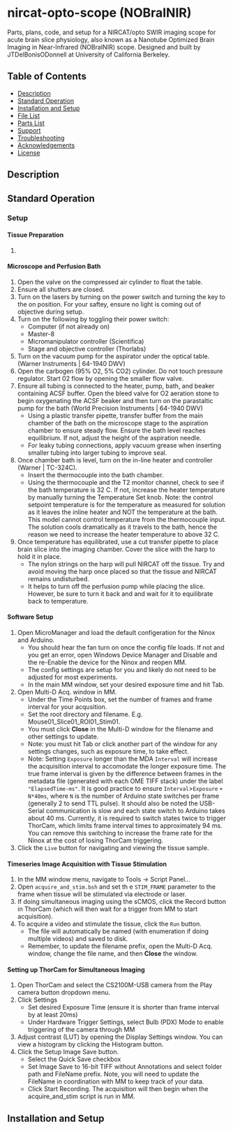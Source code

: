 # nircat-opto-scope (NOBraINIR)
Parts, plans, code, and setup for a NIRCAT/opto SWIR imaging scope for acute brain slice physiology, also known as a Nanotube Optimized Brain Imaging in Near-Infrared (NOBraINIR) scope. Designed and built by JTDelBonisODonnell at University of California Berkeley.

## Table of Contents
* [Description](#description)
* [Standard Operation](#sop)
* [Installation and Setup](#installation)
* [File List](#filelist)
* [Parts List](#partslist)
* [Support](#support)
* [Troubleshooting](#troubleshooting)
* [Acknowledgements](#acknowledgements)
* [License](#license)

<a name="description"></a> 
## Description

<a name="sop"></a> 
## Standard Operation

### Setup
#### Tissue Preparation
1. 
#### Microscope and Perfusion Bath
1. Open the valve on the compressed air cylinder to float the table.
2. Ensure all shutters are closed.
3. Turn on the lasers by turning on the power switch and turning the key to the on position. For your saftey, ensure no light is coming out of objective during setup.
4. Turn on the following by toggling their power switch:
   * Computer (if not already on)
   * Master-8
   * Micromanipulator controller (Scientifica)
   * Stage and objective controller (Thorlabs)
5. Turn on the vacuum pump for the aspirator under the optical table. (Warner Instruments | 64-1940	DWV)
6. Open the carbogen (95% O2, 5% CO2) cylinder. Do not touch pressure regulator. Start 02 flow by opening the smaller flow valve.
7. Ensure all tubing is connected to the heater, pump, bath, and beaker containing ACSF buffer. Open the bleed valve for O2 aeration stone to begin oxygenating the ACSF beaker and then turn on the parastaltic pump for the bath (World Precision Instruments | 64-1940	DWV)
   * Using a plastic transfer pipette, transfer buffer from the main chamber of the bath on the microscope stage to the aspiration chamber to ensure steady flow. Ensure the bath level reaches equilibrium. If not, adjust the height of the aspiration needle.
   * For leaky tubing connections, apply vacuum grease when inserting smaller tubing into larger tubing to improve seal.
8. Once chamber bath is level, turn on the in-line heater and controller (Warner | TC-324C).
   * Insert the thermocouple into the bath chamber.
   * Using the thermocouple and the T2 monitor channel, check to see if the bath temperature is 32 C. If not, increase the heater temperature by manually turning the Temperature Set knob. Note: the control setpoint temperature is for the temperature as measured for solution as it leaves the inline heater and NOT the temperature at the bath. This model cannot control temperature from the thermocouple input. The solution cools dramatically as it travels to the bath, hence the reason we need to increase the heater temperature to above 32 C.
9. Once temperature has equilibrated, use a cut transfer pipette to place brain slice into the imaging chamber. Cover the slice with the harp to hold it in place.
   * The nylon strings on the harp will pull NIRCAT off the tissue. Try and avoid moving the harp once placed so that the tissue and NIRCAT remains undisturbed.
   * It helps to turn off the perfusion pump while placing the slice. However, be sure to turn it back and and wait for it to equilibrate back to temperature.
#### Software Setup
1. Open MicroManager and load the default configeration for the Ninox and Arduino.
   * You should hear the fan turn on once the config file loads. If not and you get an error, open Windows Device Manager and Disable and the re-Enable the device for the Ninox and reopen MM.
   * The config settings are setup for you and likely do not need to be adjusted for most experiments.
   * In the main MM window, set your desired exposure time and hit Tab.
2. Open Multi-D Acq. window in MM.
   * Under the Time Points box, set the number of frames and frame interval for your acqusition.
   * Set the root directory and filename. E.g. Mouse01_Slice01_ROI01_Stim01.
   * You must click **Close** in the Multi-D window for the filename and other settings to update.
   * Note: you must hit Tab or click another part of the window for any settings changes, such as exposure time, to take effect.
   * Note: Setting `Exposure` longer than the MDA `Interval` will increase the acquisition interval to accomodate the longer exposure time. The true frame interval is given by the difference between frames in the metadata file (generated with each OME TIFF stack) under the label `"ElapsedTime-ms"`. It is good practice to ensure `Interval`>`Exposure` `+ N*40ms`, where `N` is the number of Arduino state switches per frame (generally 2 to send TTL pulse). It should also be noted the USB-Serial communication is slow and each state switch to Arduino takes about 40 ms. Currently, it is required to switch states twice to trigger ThorCam, which limits frame interval times to approximately 94 ms. You can remove this switching to increase the frame rate for the Ninox at the cost of losing ThorCam triggering.
3. Click the ```Live``` button for navigating and viewing the tissue sample. 

#### Timeseries Image Acquisition with Tissue Stimulation
1. In the MM window menu, navigate to Tools -> Script Panel...
2. Open ```acquire_and_stim.bsh``` and set th
e ```STIM_FRAME``` parameter to the frame when tissue will be stimulated via electrode or laser.
3. If doing simultaneous imaging using the sCMOS, click the Record button in ThorCam (which will then wait for a trigger from MM to start acquisition).
3. To acquire a video and stimulate the tissue, click the ```Run``` button.
   * The file will automatically be named (with enumeration if doing multiple videos) and saved to disk.
   * Remember, to update the filename prefix, open the Multi-D Acq. window, change the file name, and then **Close** the window. 
#### Setting up ThorCam for Simultaneous Imaging
1. Open ThorCam and select the CS2100M-USB camera from the Play camera button dropdown menu.
2. Click Settings
   * Set desired Exposure Time (ensure it is shorter than frame interval by at least 20ms)
   * Under Hardware Trigger Settings, select Bulb (PDX) Mode to enable triggering of the camera through MM
3. Adjust contrast (LUT) by opening the Display Settings window. You can view a histogram by clicking the Histogram button.
4. Click the Setup Image Save button.
   * Select the Quick Save checkbox
   * Set Image Save to 16-bit TIFF without Annotations and select folder path and FileName prefix. Note, you will need to update the FileName in coordination with MM to keep track of your data.
   * Click Start Recording. The acquisition will then begin when the acquire_and_stim script is run in MM.
<a name="installation"></a> 
## Installation and Setup

